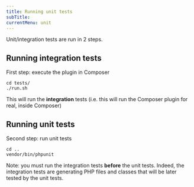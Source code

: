 ```yaml
---
title: Running unit tests
subTitle: 
currentMenu: unit
---
```


Unit/integration tests are run in 2 steps.

Running integration tests
-------------------------

First step: execute the plugin in Composer

```
cd tests/
./run.sh
```

This will run the **integration** tests (i.e. this will run the Composer plugin for real, inside Composer)

Running unit tests
------------------

Second step: run unit tests

```
cd ..
vendor/bin/phpunit
```

Note: you must run the integration tests **before** the unit tests. Indeed, the integration tests are generating PHP files and classes that will be later tested by the unit tests.